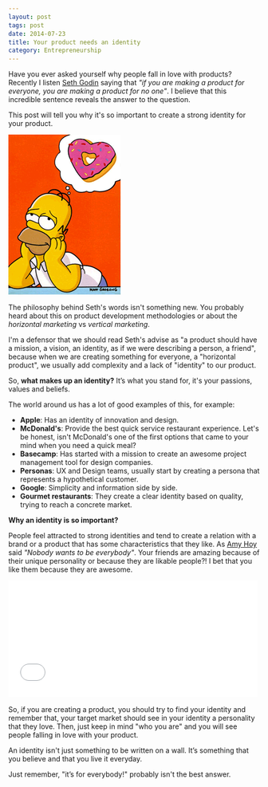 ```yaml
---
layout: post
tags: post
date: 2014-07-23
title: Your product needs an identity
category: Entrepreneurship
---
```


Have you ever asked yourself why people fall in love with products? Recently I listen [Seth Godin](http://sethgodin.typepad.com/) saying that _"if you are making a product for everyone, you are making a product for no one"_. I believe that this incredible sentence reveals the answer to the question.

This post will tell you why it's so important to create a strong identity for your product.

![product-love](/images/your-product-needs-an-identity-homer-simpson-donut-dream.gif)

The philosophy behind Seth's words isn't something new. You probably heard about this on product development methodologies or about the _horizontal marketing_ vs _vertical marketing_.

I'm a defensor that we should read Seth's advise as "a product should have a mission, a vision, an identity, as if we were describing a person, a friend", because when we are creating something for everyone, a "horizontal product", we usually add complexity and a lack of "identity" to our product.

So, **what makes up an identity?** It’s what you stand for, it's your passions, values and beliefs.

The world around us has a lot of good examples of this, for example:

- **Apple**: Has an identity of innovation and design.
- **McDonald's**: Provide the best quick service restaurant experience. Let's be honest, isn't McDonald's one of the first options that came to your mind when you need a quick meal?
- **Basecamp**: Has started with a mission to create an awesome project management tool for design companies.
- **Personas**: UX and Design teams, usually start by creating a persona that represents a hypothetical customer.
- **Google**: Simplicity and information side by side.
- **Gourmet restaurants**: They create a clear identity based on quality, trying to reach a concrete market.

**Why an identity is so important?**

People feel attracted to strong identities and tend to create a relation with a brand or a product that has some characteristics that they like. As [Amy Hoy](https://stackingthebricks.com/how-do-you-market-a-product-thats-for-everyone/) said _"Nobody wants to be everybody"_.
Your friends are amazing because of their unique personality or because they are likable people?! I bet that you like them because they are awesome.

<iframe src="//giphy.com/embed/ly12YiQjsvupi" width="500" height="233" frameBorder="0" webkitAllowFullScreen mozallowfullscreen allowFullScreen></iframe>

So, if you are creating a product, you should try to find your identity and remember that, your target market should see in your identity a personality that they love. Then, just keep in mind "who you are" and you will see people falling in love with your product.

<!--[![shut-up-and-take-my-money](/images/00-global-shut-up-and-take-my-money.gif)](http://knowyourmeme.com/photos/264241-shut-up-and-take-my-money)-->

An identity isn't just something to be written on a wall. It’s something that you believe and that you live it everyday.

Just remember, "it’s for everybody!" probably isn't the best answer.
